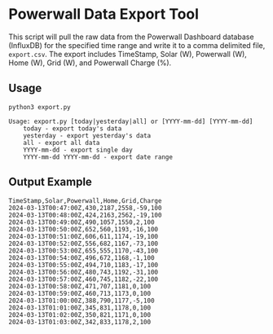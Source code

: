 # Powerwall Data Export Tool

This script will pull the raw data from the Powerwall Dashboard database (InfluxDB) for the specified time range and write it to a comma delimited file, `export.csv`. The export includes TimeStamp, Solar (W), Powerwall (W), Home (W), Grid (W), and Powerwall Charge (%).

## Usage

```
python3 export.py

Usage: export.py [today|yesterday|all] or [YYYY-mm-dd] [YYYY-mm-dd]
    today - export today's data
    yesterday - export yesterday's data
    all - export all data
    YYYY-mm-dd - export single day
    YYYY-mm-dd YYYY-mm-dd - export date range
```

## Output Example

```csv
TimeStamp,Solar,Powerwall,Home,Grid,Charge
2024-03-13T00:47:00Z,430,2187,2558,-59,100
2024-03-13T00:48:00Z,424,2163,2562,-19,100
2024-03-13T00:49:00Z,490,1057,1550,2,100
2024-03-13T00:50:00Z,652,560,1193,-16,100
2024-03-13T00:51:00Z,606,611,1174,-19,100
2024-03-13T00:52:00Z,556,682,1167,-73,100
2024-03-13T00:53:00Z,655,555,1170,-43,100
2024-03-13T00:54:00Z,496,672,1168,-1,100
2024-03-13T00:55:00Z,494,710,1183,-17,100
2024-03-13T00:56:00Z,480,743,1192,-31,100
2024-03-13T00:57:00Z,460,745,1182,-22,100
2024-03-13T00:58:00Z,471,707,1181,0,100
2024-03-13T00:59:00Z,460,713,1173,0,100
2024-03-13T01:00:00Z,388,790,1177,-5,100
2024-03-13T01:01:00Z,345,831,1178,0,100
2024-03-13T01:02:00Z,350,821,1171,0,100
2024-03-13T01:03:00Z,342,833,1178,2,100
```